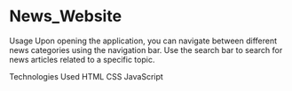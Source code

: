 # News_Website
Usage
Upon opening the application, you can navigate between different news categories using the navigation bar.
Use the search bar to search for news articles related to a specific topic.

Technologies Used
HTML
CSS
JavaScript
